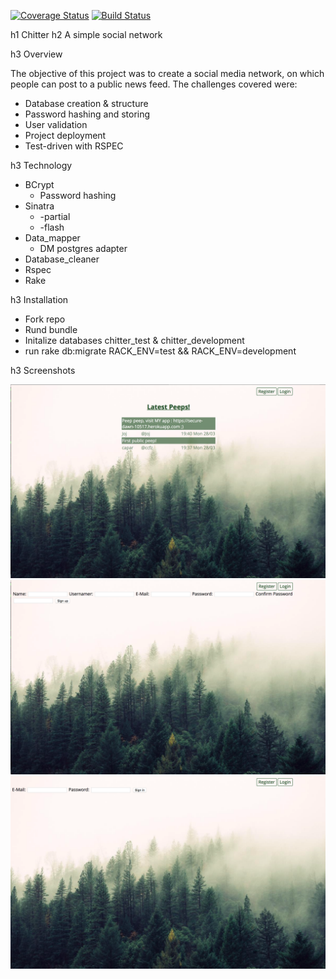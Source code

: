[![Coverage Status](https://coveralls.io/repos/github/ccfz/chitter-challenge/badge.svg?branch=master)](https://coveralls.io/github/ccfz/chitter-challenge?branch=master)
[![Build Status](https://travis-ci.org/ccfz/chitter-challenge.svg?branch=master)](https://travis-ci.org/ccfz/chitter-challenge)

h1 Chitter
h2 A simple social network

h3 Overview

  The objective of this project was to create a social media network, on which people can post to a public news feed. The challenges covered were:

  * Database creation & structure
  * Password hashing and storing
  * User validation
  * Project deployment
  * Test-driven with RSPEC

h3 Technology

* BCrypt
  * Password hashing
* Sinatra 
  * -partial
  * -flash
* Data_mapper
  * DM postgres adapter
* Database_cleaner
* Rspec
* Rake

h3 Installation

* Fork repo
* Rund bundle
* Initalize databases chitter_test & chitter_development
* run rake db:migrate RACK_ENV=test && RACK_ENV=development

h3 Screenshots

![screenshots](/screenshots/1.png?raw=true "One")
![screenshots](/screenshots/2.png?raw=true "Two")
![screenshots](/screenshots/3.png?raw=true "Three")
